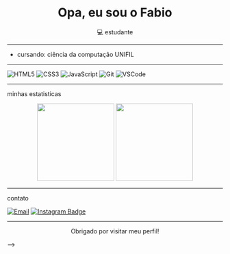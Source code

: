 <!-- README para perfil do GitHub -->

<h1 align="center">Opa, eu sou o Fabio </h1>

<p align="center">💻 estudante </p>

---

- cursando: ciência da computação UNIFIL

---



![HTML5](https://img.shields.io/badge/HTML5-E34F26?style=flat&logo=html5&logoColor=white)
![CSS3](https://img.shields.io/badge/CSS3-1572B6?style=flat&logo=css3&logoColor=white)
![JavaScript](https://img.shields.io/badge/JavaScript-F7DF1E?style=flat&logo=javascript&logoColor=black)
![Git](https://img.shields.io/badge/Git-F05032?style=flat&logo=git&logoColor=white)
![VSCode](https://img.shields.io/badge/VS%20Code-007ACC?style=flat&logo=visual-studio-code&logoColor=white)

---

 minhas estatisticas

<p align="center">
  <img height="180em" src="https://github-readme-stats.vercel.app/api?username=fabinhoo18&show_icons=true&theme=radical&include_all_commits=true&count_private=true"/>
  <img height="180em" src="https://github-readme-stats.vercel.app/api/top-langs/?username=fabinhoo18&layout=compact&langs_count=7&theme=radical"/>
</p>

---

  contato

[![Email](https://img.shields.io/badge/Email-D14836?style=flat&logo=gmail&logoColor=white)](mailto:fabioholiveira2@gmail.com)
[![Instagram Badge](https://img.shields.io/badge/-Instagram-ff4f5e?style=flat&logo=instagram&logoColor=white)](https://www.instagram.com/fabin.oo/)



---

<p align="center"> Obrigado por visitar meu perfil!</p>

-->

